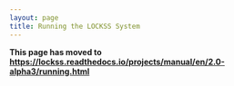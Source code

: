 ```yaml
---
layout: page
title: Running the LOCKSS System
---
```


**This page has moved to <https://lockss.readthedocs.io/projects/manual/en/2.0-alpha3/running.html>**
